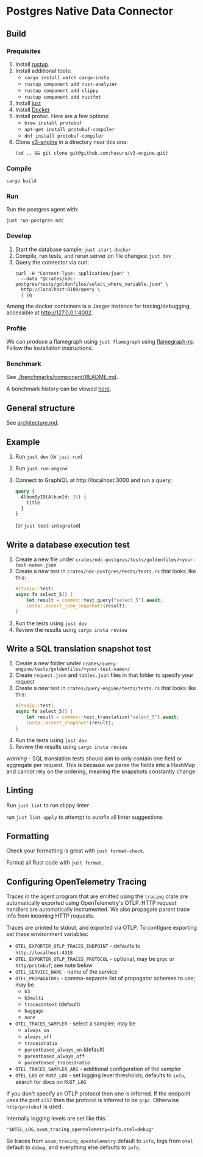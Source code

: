 # Postgres Native Data Connector

## Build

### Prequisites

1. Install [rustup](https://www.rust-lang.org/tools/install).
2. Install additional tools:
    - `cargo install watch cargo-insta`
    - `rustup component add rust-analyzer`
    - `rustup component add clippy`
    - `rustup component add rustfmt`
3. Install [just](https://github.com/casey/just)
4. Install [Docker](https://www.docker.com/)
5. Install protoc. Here are a few options:
    - `brew install protobuf`
    - `apt-get install protobuf-compiler`
    - `dnf install protobuf-compiler`
6. Clone [v3-engine](https://github.com/hasura/v3-engine) in a directory near this one:
   ```
   (cd .. && git clone git@github.com:hasura/v3-engine.git)
   ```

### Compile

```
cargo build
```

### Run

Run the postgres agent with:

```
just run-postgres-ndc
```

### Develop

1. Start the database sample: `just start-docker`
2. Compile, run tests, and rerun server on file changes: `just dev`
3. Query the connector via curl:
   ```
   curl -H "Content-Type: application/json" \
     --data "@crates/ndc-postgres/tests/goldenfiles/select_where_variable.json" \
	 http://localhost:8100/query \
	 | jq
   ```

Among the docker containers is a Jaeger instance for tracing/debugging, accessible at http://127.0.0.1:4002.

### Profile

We can produce a flamegraph using `just flamegraph` using [flamegraph-rs](https://github.com/flamegraph-rs/flamegraph). Follow the installation instructions.

### Benchmark

See [./benchmarks/component/README.md](./benchmarks/component/README.md).

A benchmark history can be viewed [here](https://hasura.github.io/postgres-ndc/dev/bench).

## General structure

See [architecture.md](./architecture.md).

## Example

1. Run `just dev` (or `just run`)
2. Run `just run-engine`
3. Connect to GraphiQL at http://localhost:3000 and run a query:

   ```graphql
   query {
     AlbumByID(AlbumId: 35) {
       Title
     }
   }
   ```
   (or `just test-integrated`)

## Write a database execution test

1. Create a new file under `crates/ndc-postgres/tests/goldenfiles/<your-test-name>.json`
2. Create a new test in `crates/ndc-postgres/tests/tests.rs` that looks like this:
   ```rs
   #[tokio::test]
   async fn select_5() {
       let result = common::test_query("select_5").await;
       insta::assert_json_snapshot!(result);
   }
   ```
3. Run the tests using `just dev`
4. Review the results using `cargo insta review`

## Write a SQL translation snapshot test

1. Create a new folder under `crates/query-engine/tests/goldenfiles/<your-test-name>/`
2. Create `request.json` and `tables.json` files in that folder to specify your
   request
3. Create a new test in `crates/query-engine/tests/tests.rs` that looks like this:
   ```rs
   #[tokio::test]
   async fn select_5() {
       let result = common::test_translation("select_5").await;
       insta::assert_snapshot!(result);
   }
   ```
4. Run the tests using `just dev`
5. Review the results using `cargo insta review`

*warning* - SQL translation tests should aim to only contain one field or aggregate per
request. This is because we parse the fields into a HashMap and cannot rely on
the ordering, meaning the snapshots constantly change.

## Linting

Run `just lint` to run clippy linter

run `just lint-apply` to attempt to autofix all linter suggestions

## Formatting

Check your formatting is great with `just format-check`.

Format all Rust code with `just format`.

## Configuring OpenTelemetry Tracing

Traces in the agent program that are emitted using the `tracing` crate are
automatically exported using OpenTelemetry's OTLP. HTTP request handlers are
automatically instrumented. We also propagate parent trace info from incoming
HTTP requests.

Traces are printed to stdout, and exported via OTLP. To configure exporting set
these environment variables:

- `OTEL_EXPORTER_OTLP_TRACES_ENDPOINT` - defaults to `http://localhost:4318`
- `OTEL_EXPORTER_OTLP_TRACES_PROTOCOL` - optional, may be `grpc` or `http/protobuf`; see note below
- `OTEL_SERVICE_NAME` - name of the service
- `OTEL_PROPAGATORS` - comma-separate list of propagator schemes to use; may be
  - `b3`
  - `b3multi`
  - `tracecontext` (default)
  - `baggage`
  - `none`
- `OTEL_TRACES_SAMPLER` - select a sampler; may be
  - `always_on`
  - `always_off`
  - `traceidratio`
  - `parentbased_always_on` (default)
  - `parentbased_always_off`
  - `parentbased_traceidratio`
- `OTEL_TRACES_SAMPLER_ARG` - additional configuration of the sampler
- `OTEL_LOG` or `RUST_LOG` - set logging level thresholds; defaults to `info`; search for docs on `RUST_LOG`

If you don't specify an OTLP protocol then one is inferred. If the endpoint uses
the port `4317` then the protocol is inferred to be `grpc`. Otherwise
`http/protobuf` is used.

Internally logging levels are set like this:

    "$OTEL_LOG,axum_tracing_opentelemetry=info,otel=debug"

So traces from `axum_tracing_opentelemetry` default to `info`, logs from `otel`
default to `debug`, and everything else defaults to `info`.
